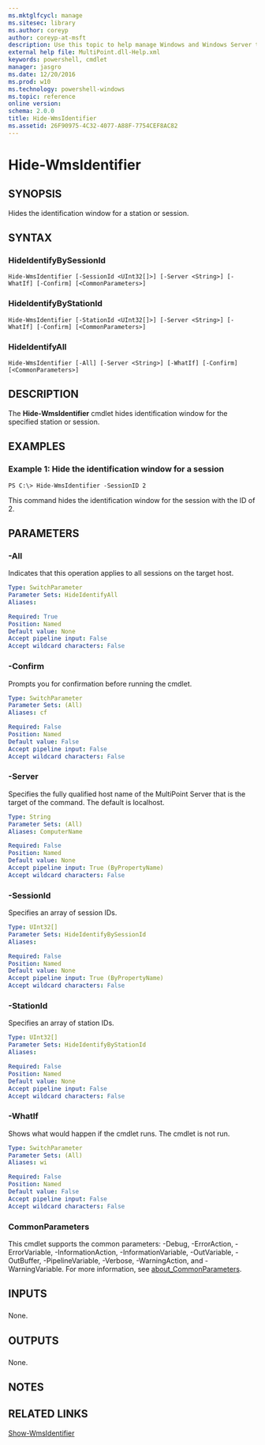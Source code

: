 ```yaml
---
ms.mktglfcycl: manage
ms.sitesec: library
ms.author: coreyp
author: coreyp-at-msft
description: Use this topic to help manage Windows and Windows Server technologies with Windows PowerShell.
external help file: MultiPoint.dll-Help.xml
keywords: powershell, cmdlet
manager: jasgro
ms.date: 12/20/2016
ms.prod: w10
ms.technology: powershell-windows
ms.topic: reference
online version: 
schema: 2.0.0
title: Hide-WmsIdentifier
ms.assetid: 26F90975-4C32-4077-A88F-7754CEF8AC82
---
```


# Hide-WmsIdentifier

## SYNOPSIS
Hides the identification window for a station or session.

## SYNTAX

### HideIdentifyBySessionId
```
Hide-WmsIdentifier [-SessionId <UInt32[]>] [-Server <String>] [-WhatIf] [-Confirm] [<CommonParameters>]
```

### HideIdentifyByStationId
```
Hide-WmsIdentifier [-StationId <UInt32[]>] [-Server <String>] [-WhatIf] [-Confirm] [<CommonParameters>]
```

### HideIdentifyAll
```
Hide-WmsIdentifier [-All] [-Server <String>] [-WhatIf] [-Confirm] [<CommonParameters>]
```

## DESCRIPTION
The **Hide-WmsIdentifier** cmdlet hides identification window for the specified station or session.

## EXAMPLES

### Example 1: Hide the identification window for a session
```
PS C:\> Hide-WmsIdentifier -SessionID 2
```

This command hides the identification window for the session with the ID of 2.

## PARAMETERS

### -All
Indicates that this operation applies to all sessions on the target host.

```yaml
Type: SwitchParameter
Parameter Sets: HideIdentifyAll
Aliases: 

Required: True
Position: Named
Default value: None
Accept pipeline input: False
Accept wildcard characters: False
```

### -Confirm
Prompts you for confirmation before running the cmdlet.

```yaml
Type: SwitchParameter
Parameter Sets: (All)
Aliases: cf

Required: False
Position: Named
Default value: False
Accept pipeline input: False
Accept wildcard characters: False
```

### -Server
Specifies the fully qualified host name of the MultiPoint Server that is the target of the command.
The default is localhost.

```yaml
Type: String
Parameter Sets: (All)
Aliases: ComputerName

Required: False
Position: Named
Default value: None
Accept pipeline input: True (ByPropertyName)
Accept wildcard characters: False
```

### -SessionId
Specifies an array of session IDs.

```yaml
Type: UInt32[]
Parameter Sets: HideIdentifyBySessionId
Aliases: 

Required: False
Position: Named
Default value: None
Accept pipeline input: True (ByPropertyName)
Accept wildcard characters: False
```

### -StationId
Specifies an array of station IDs.

```yaml
Type: UInt32[]
Parameter Sets: HideIdentifyByStationId
Aliases: 

Required: False
Position: Named
Default value: None
Accept pipeline input: False
Accept wildcard characters: False
```

### -WhatIf
Shows what would happen if the cmdlet runs.
The cmdlet is not run.

```yaml
Type: SwitchParameter
Parameter Sets: (All)
Aliases: wi

Required: False
Position: Named
Default value: False
Accept pipeline input: False
Accept wildcard characters: False
```

### CommonParameters
This cmdlet supports the common parameters: -Debug, -ErrorAction, -ErrorVariable, -InformationAction, -InformationVariable, -OutVariable, -OutBuffer, -PipelineVariable, -Verbose, -WarningAction, and -WarningVariable. For more information, see [about_CommonParameters](http://go.microsoft.com/fwlink/?LinkID=113216).

## INPUTS

###  
None.

## OUTPUTS

###  
None.

## NOTES

## RELATED LINKS

[Show-WmsIdentifier](./show-wmsidentifier.md)


